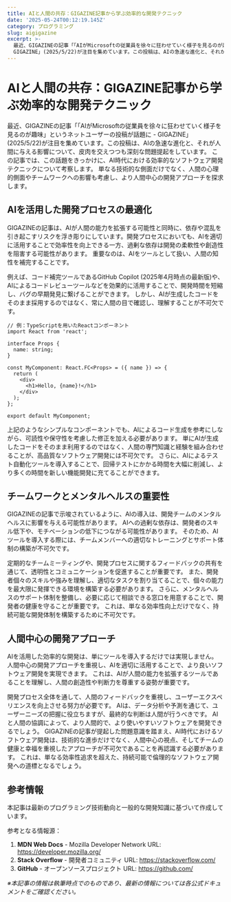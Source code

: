 ```yaml
---
title: AIと人間の共存：GIGAZINE記事から学ぶ効率的な開発テクニック
date: '2025-05-24T00:12:19.145Z'
category: プログラミング
slug: aigigazine
excerpt: >-
  最近、GIGAZINEの記事「「AIがMicrosoftの従業員を徐々に狂わせていく様子を見るのが趣味」というネットユーザーの投稿が話題に -
  GIGAZINE」(2025/5/22)が注目を集めています。この投稿は、AIの急速な進化と、それが人間に与える影響について、皮肉を交えつつも深刻な問題提起...
---
```


# AIと人間の共存：GIGAZINE記事から学ぶ効率的な開発テクニック

最近、GIGAZINEの記事「「AIがMicrosoftの従業員を徐々に狂わせていく様子を見るのが趣味」というネットユーザーの投稿が話題に - GIGAZINE」(2025/5/22)が注目を集めています。この投稿は、AIの急速な進化と、それが人間に与える影響について、皮肉を交えつつも深刻な問題提起をしています。  この記事では、この話題をきっかけに、AI時代における効率的なソフトウェア開発テクニックについて考察します。  単なる技術的な側面だけでなく、人間の心理的側面やチームワークへの影響も考慮し、より人間中心の開発アプローチを探求します。


## AIを活用した開発プロセスの最適化

GIGAZINEの記事は、AIが人間の能力を拡張する可能性と同時に、依存や混乱を引き起こすリスクを浮き彫りにしています。開発プロセスにおいても、AIを適切に活用することで効率性を向上できる一方、過剰な依存は開発の柔軟性や創造性を阻害する可能性があります。  重要なのは、AIをツールとして扱い、人間の知性を補完することです。

例えば、コード補完ツールであるGitHub Copilot (2025年4月時点の最新版)や、AIによるコードレビューツールなどを効果的に活用することで、開発時間を短縮し、バグの早期発見に繋げることができます。  しかし、AIが生成したコードをそのまま採用するのではなく、常に人間の目で確認し、理解することが不可欠です。

```
// 例：TypeScriptを用いたReactコンポーネント
import React from 'react';

interface Props {
  name: string;
}

const MyComponent: React.FC<Props> = ({ name }) => {
  return (
    <div>
      <h1>Hello, {name}!</h1>
    </div>
  );
};

export default MyComponent;
```

上記のようなシンプルなコンポーネントでも、AIによるコード生成を参考にしながら、可読性や保守性を考慮した修正を加える必要があります。  単にAIが生成したコードをそのまま利用するのではなく、人間の専門知識と経験を組み合わせることが、高品質なソフトウェア開発には不可欠です。  さらに、AIによるテスト自動化ツールを導入することで、回帰テストにかかる時間を大幅に削減し、より多くの時間を新しい機能開発に充てることができます。


## チームワークとメンタルヘルスの重要性

GIGAZINEの記事で示唆されているように、AIの導入は、開発チームのメンタルヘルスに影響を与える可能性があります。  AIへの過剰な依存は、開発者のスキル低下や、モチベーションの低下につながる可能性があります。  そのため、AIツールを導入する際には、チームメンバーへの適切なトレーニングとサポート体制の構築が不可欠です。

定期的なチームミーティングや、開発プロセスに関するフィードバックの共有を通じて、透明性とコミュニケーションを促進することが重要です。  また、開発者個々のスキルや強みを理解し、適切なタスクを割り当てることで、個々の能力を最大限に発揮できる環境を構築する必要があります。  さらに、メンタルヘルスのサポート体制を整備し、必要に応じて相談できる窓口を用意することで、開発者の健康を守ることが重要です。  これは、単なる効率性向上だけでなく、持続可能な開発体制を構築するために不可欠です。


## 人間中心の開発アプローチ

AIを活用した効率的な開発は、単にツールを導入するだけでは実現しません。  人間中心の開発アプローチを重視し、AIを適切に活用することで、より良いソフトウェア開発を実現できます。  これは、AIが人間の能力を拡張するツールであることを理解し、人間の創造性や判断力を尊重する姿勢が重要です。

開発プロセス全体を通して、人間のフィードバックを重視し、ユーザーエクスペリエンスを向上させる努力が必要です。  AIは、データ分析や予測を通じて、ユーザーニーズの把握に役立ちますが、最終的な判断は人間が行うべきです。  AIと人間の協調によって、より人間的で、より使いやすいソフトウェアを開発できるでしょう。  GIGAZINEの記事が提起した問題意識を踏まえ、AI時代におけるソフトウェア開発は、技術的な進歩だけでなく、人間中心の視点、そしてチームの健康と幸福を重視したアプローチが不可欠であることを再認識する必要があります。  これは、単なる効率性追求を超えた、持続可能で倫理的なソフトウェア開発への道標となるでしょう。


## 参考情報

本記事は最新のプログラミング技術動向と一般的な開発知識に基づいて作成しています。

参考となる情報源：
1. **MDN Web Docs** - Mozilla Developer Network
   URL: https://developer.mozilla.org/
2. **Stack Overflow** - 開発者コミュニティ
   URL: https://stackoverflow.com/
3. **GitHub** - オープンソースプロジェクト
   URL: https://github.com/

*※本記事の情報は執筆時点でのものであり、最新の情報については各公式ドキュメントをご確認ください。*
